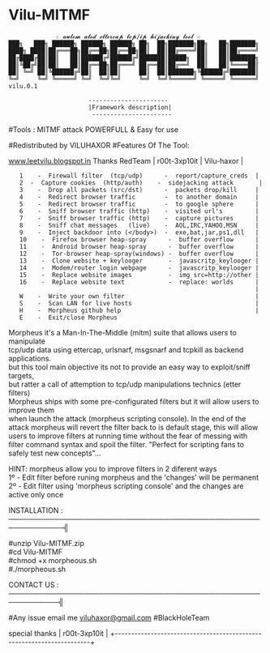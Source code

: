 # Vilu-MITMF

                 ☆ 𝓪𝓾𝓽𝓸𝓶 𝓪𝓽𝓮𝓭 𝓮𝓽𝓽𝓮𝓻𝓬𝓪𝓹 𝓽𝓬𝓹/𝓲𝓹 𝓱𝓲𝓳𝓪𝓬𝓴𝓲𝓷𝓰 𝓽𝓸𝓸𝓵 ☆
    ███╗   ███╗ ██████╗ ██████╗ ██████╗ ██╗  ██╗███████╗██╗   ██╗███████╗
    ████╗ ████║██╔═══██╗██╔══██╗██╔══██╗██║  ██║██╔════╝██║   ██║██╔════╝
    ██╔████╔██║██║   ██║██████╔╝██████╔╝███████║█████╗  ██║   ██║███████╗
    ██║╚██╔╝██║██║   ██║██╔══██╗██╔═══╝ ██╔══██║██╔══╝  ██║   ██║╚════██║
    ██║ ╚═╝ ██║╚██████╔╝██║  ██║██║     ██║  ██║███████╗╚██████╔╝███████║
    ╚═╝     ╚═╝ ╚═════╝ ╚═╝  ╚═╝╚═╝     ╚═╝  ╚═╝╚══════╝ ╚═════╝ ╚══════╝ vilu.0.1

                          ----------------------
                          |Framework description|     
                           ----------------------

#Tools : MITMF attack
POWERFULL & Easy for use

#Redistributed by VILUHAXOR
#Features Of The Tool:

 www.leetvilu.blogspot.in 
 Thanks RedTeam | r00t-3xp10it | Vilu-haxor |

    
       1    -  Firewall filter  (tcp/udp)      -  report/capture_creds  |
       2  -  Capture cookies  (http/auth)    -  sidejacking attack       |
       3    -  Drop all packets (src/dst)      -  packets drop/kill     |
       4    -  Redirect browser traffic        -  to another domain     |
       5    -  Redirect browser traffic        -  to google sphere      |
       6    -  Sniff browser traffic (http)    -  visited url's         |
       7    -  Sniff browser traffic (http)    -  capture pictures      |
       8    -  Sniff chat messages   (live)    -  AOL,IRC,YAHOO,MSN     |
       9    -  Inject backdoor into (</body>)  -  exe,bat,jar,ps1,dll   |
       10    -  Firefox browser heap-spray      -  buffer overflow      |
       11    -  Android browser heap-spray      -  buffer overflow      |
       12    -  Tor-browser heap-spray(windows) -  buffer overflow      |
       13    -  Clone website + keylooger       -  javascritp_keylooger |
       14    -  Modem/router login webpage      -  javascritp_keylooger |
       15    -  Replace website images          -  img src=http://other |
       16    -  Replace website text            -  replace: worlds      |
                                                                        |
       W    -  Write your own filter                                    |
       S    -  Scan LAN for live hosts                                  |
       H    -  Morpheus github help                                     |
       E    -  Exit/close Morpheus                                    
       

Morpheus it's a Man-In-The-Middle (mitm) suite that allows users to manipulate     
tcp/udp data using ettercap, urlsnarf, msgsnarf and tcpkill as backend applications.     
but this tool main objective its not to provide an easy way to exploit/sniff targets,     
but ratter a call of attemption to tcp/udp manipulations technics (etter filters)     
Morpheus ships with some pre-configurated filters but it will allow users to improve them   
when launch the attack (morpheus scripting console). In the end of the attack morpheus will revert the filter back to is default stage, this will allow users to improve filters at running time without the fear of messing with filter command syntax and spoil the filter.
"Perfect for scripting fans to safely test new concepts"...    

HINT: morpheus allow you to improve filters in 2 diferent ways     
1º - Edit filter before runing morpheus and the 'changes' will be permanent     
2º - Edit filter using 'morpheus scripting console' and the changes are active only once  


INSTALLATION :
─────────────────────────────────────────────────────────────╣
 
#unzip Vilu-MITMF.zip         
#cd Vilu-MITMF        
#chmod +x morpheous.sh     
#./morpheous.sh


 CONTACT US : 
 ────────────────────────────────────────────────────────────╣
 
 #Any issue email me 
 viluhaxor@gmail.com
 #BlackHoleTeam
 
 special thanks | r00t-3xp10it |
+----------------------------------------------------------------------+
